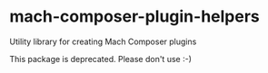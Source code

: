 # mach-composer-plugin-helpers
Utility library for creating Mach Composer plugins

This package is deprecated. Please don't use :-)
